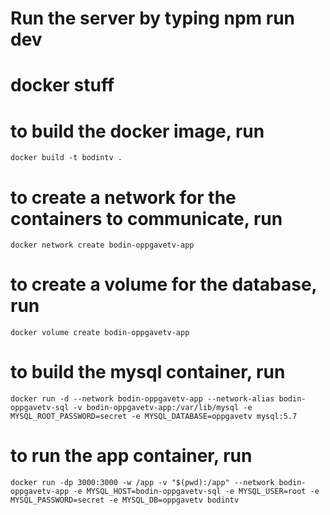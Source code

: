 # Run the server by typing npm run dev

# docker stuff

# to build the docker image, run

    docker build -t bodintv .

# to create a network for the containers to communicate, run

    docker network create bodin-oppgavetv-app

# to create a volume for the database, run

    docker volume create bodin-oppgavetv-app

# to build the mysql container, run

    docker run -d --network bodin-oppgavetv-app --network-alias bodin-oppgavetv-sql -v bodin-oppgavetv-app:/var/lib/mysql -e MYSQL_ROOT_PASSWORD=secret -e MYSQL_DATABASE=oppgavetv mysql:5.7

# to run the app container, run

    docker run -dp 3000:3000 -w /app -v "$(pwd):/app" --network bodin-oppgavetv-app -e MYSQL_HOST=bodin-oppgavetv-sql -e MYSQL_USER=root -e MYSQL_PASSWORD=secret -e MYSQL_DB=oppgavetv bodintv
